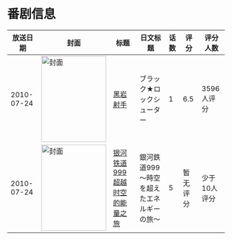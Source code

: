 # 番剧信息

|放送日期|封面|标题|日文标题|话数|评分|评分人数|
|---|---|---|---|---|---|---|
|2010-07-24|<img src="//lain.bgm.tv/pic/cover/c/8c/9f/2453_D8D33.jpg" alt="封面" style="width:150px;height:200px;object-fit:cover;">|[黑岩射手](https://bangumi.tv/subject/2453)|ブラック★ロックシューター|1|6.5|3596人评分|
|2010-07-24|<img src="//lain.bgm.tv/pic/cover/c/b9/64/484405_o7uOG.jpg" alt="封面" style="width:150px;height:200px;object-fit:cover;">|[银河铁道999 超越时空的能量之旅](https://bangumi.tv/subject/484405)|銀河鉄道999 ～時空を超えたエネルギーの旅～|5|暂无评分|少于10人评分|
